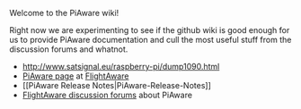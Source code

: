 Welcome to the PiAware wiki!

Right now we are experimenting to see if the github wiki is good enough for us to provide PiAware documentation and cull the most useful stuff from the discussion forums and whatnot.

* http://www.satsignal.eu/raspberry-pi/dump1090.html
* [PiAware page](http://flightaware.com/adsb/piaware) at [FlightAware](http://flightaware.com/adsb/piaware)
* [[PiAware Release Notes|PiAware-Release-Notes]]
* [FlightAware discussion forums](https://discussions.flightaware.com/ads-b-flight-tracking-f21/) about PiAware
